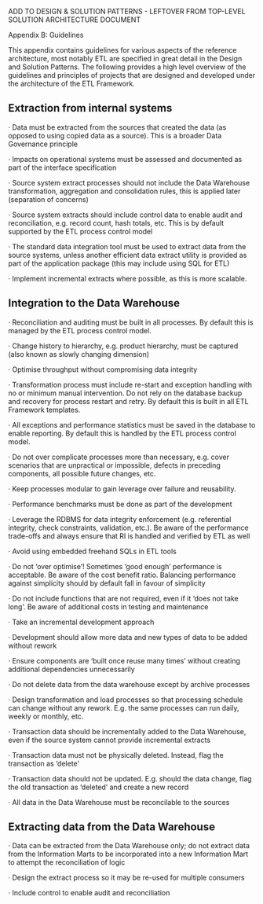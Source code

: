 ADD TO DESIGN & SOLUTION PATTERNS - LEFTOVER FROM TOP-LEVEL SOLUTION ARCHITECTURE DOCUMENT



Appendix B: Guidelines

This appendix contains guidelines for various aspects of the reference architecture, most notably ETL are specified in great detail in the Design and Solution Patterns. The following provides a high level overview of the guidelines and principles of projects that are designed and developed under the architecture of the ETL Framework.

## Extraction from internal systems

·         Data must be extracted from the sources that created the data (as opposed to using copied data as a source). This is a broader Data Governance principle

·         Impacts on operational systems must be assessed and documented as part of the interface specification

·         Source system extract processes should not include the Data Warehouse transformation, aggregation and consolidation rules, this is applied later (separation of concerns)

·         Source system extracts should include control data to enable audit and reconciliation, e.g. record count, hash totals, etc. This is by default supported by the ETL process control model

·         The standard data integration tool must be used to extract data from the source systems, unless another efficient data extract utility is provided as part of the application package (this may include using SQL for ETL)

·         Implement incremental extracts where possible, as this is more scalable.

## Integration to the Data Warehouse

·         Reconciliation and auditing must be built in all processes. By default this is managed by the ETL process control model.

·         Change history to hierarchy, e.g. product hierarchy, must be captured (also known as slowly changing dimension)

·         Optimise throughput without compromising data integrity

·         Transformation process must include re-start and exception handling with no or minimum manual intervention. Do not rely on the database backup and recovery for process restart and retry. By default this is built in all ETL Framework templates.

·         All exceptions and performance statistics must be saved in the database to enable reporting. By default this is handled by the ETL process control model.

·         Do not over complicate processes more than necessary, e.g. cover scenarios that are unpractical or impossible, defects in preceding components, all possible future changes, etc. 

·         Keep processes modular to gain leverage over failure and reusability.

·         Performance benchmarks must be done as part of the development

·         Leverage the RDBMS for data integrity enforcement (e.g. referential integrity, check constraints, validation, etc.). Be aware of the performance trade-offs and always ensure that RI is handled and verified by ETL as well

·         Avoid using embedded freehand SQLs in ETL tools 

·         Do not ‘over optimise’! Sometimes ‘good enough’ performance is acceptable. Be aware of the cost benefit ratio. Balancing performance against simplicity should by default fall in favour of simplicity

·         Do not include functions that are not required, even if it ‘does not take long’. Be aware of additional costs in testing and maintenance

·         Take an incremental development approach

·         Development should allow more data and new types of data to be added without rework

·         Ensure components are ‘built once reuse many times’ without creating additional dependencies unnecessarily

·         Do not delete data from the data warehouse except by archive processes

·         Design transformation and load processes so that processing schedule can change without any rework. E.g. the same processes can run daily, weekly or monthly, etc.

·         Transaction data should be incrementally added to the Data Warehouse, even if the source system cannot provide incremental extracts

·         Transaction data must not be physically deleted. Instead, flag the transaction as ‘delete’

·         Transaction data should not be updated. E.g. should the data change, flag the old transaction as ‘deleted’ and create a new record

·         All data in the Data Warehouse must be reconcilable to the sources

## Extracting data from the Data Warehouse

·         Data can be extracted from the Data Warehouse only; do not extract data from the Information Marts to be incorporated into a new Information Mart to attempt the reconciliation of logic

·         Design the extract process so it may be re-used for multiple consumers

·         Include control to enable audit and reconciliation